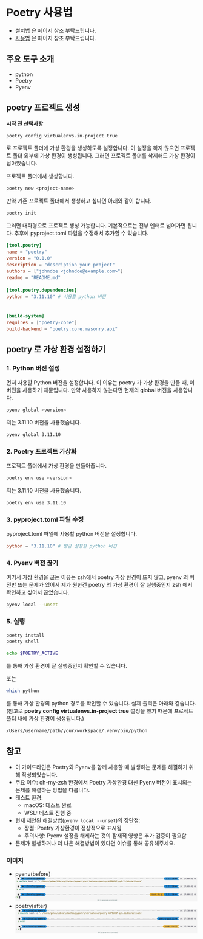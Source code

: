# Poetry 사용법

- [설치법](./설치법.md) 은 페이지 참조 부탁드립니다.
- [사용법](./사용법.md) 은 페이지 참조 부탁드립니다.

## 주요 도구 소개

- python
- Poetry 
- Pyenv

## poetry 프로젝트 생성

**시작 전 선택사항**

```bash
poetry config virtualenvs.in-project true
```
로 프로젝트 폴더에 가상 환경을 생성하도록 설정합니다.
이 설정을 하지 않으면 프로젝트 폴더 외부에 가상 환경이 생성됩니다.
그러면 프로젝트 폴더를 삭제해도 가상 환경이 남아있습니다.

프로젝트 폴더에서 생성합니다.
```bash
poetry new <project-name>
```

만약 기존 프로젝트 폴더에서 생성하고 싶다면 아래와 같이 합니다.

```bash
poetry init
```


그러면 대화형으로 프로젝트 생성 가능합니다.
기본적으로는 전부 엔터로 넘어가면 됩니다.
추후에 pyproject.toml 파일을 수정해서 추가할 수 있습니다.

```toml
[tool.poetry]
name = "poetry"
version = "0.1.0"
description = "description your project"
authors = ["johndoe <johndoe@example.com>"]
readme = "README.md"

[tool.poetry.dependencies]
python = "3.11.10" # 사용할 python 버전


[build-system]
requires = ["poetry-core"]
build-backend = "poetry.core.masonry.api"
```

## poetry 로 가상 환경 설정하기

### 1. Python 버전 설정

먼저 사용할 Python 버전을 설정합니다. 이 이유는 poetry 가 가상 환경을 만들 때, 이 버전을 사용하기 때문입니다.
만약 사용하지 않는다면 현재의 global 버전을 사용합니다.

```bash
pyenv global <version>
```

저는 3.11.10 버전을 사용했습니다.

```bash
pyenv global 3.11.10
```

### 2. Poetry 프로젝트 가상화

프로젝트 폴더에서 가상 환경을 만들어줍니다. 

```bash
poetry env use <version>
```

저는 3.11.10 버전을 사용했습니다.

```bash
poetry env use 3.11.10
```

### 3. pyproject.toml 파일 수정

pyproject.toml 파일에 사용할 python 버전을 설정합니다.

```toml
python = "3.11.10" # 방금 설정한 python 버전
```

### 4. Pyenv 버전 끊기

여기서 가상 환경을 끊는 이유는 zsh에서 poetry 가상 환경이 뜨지 않고, pyenv 의 버전만 뜨는 문제가 있어서
제가 원한건 poetry 의 가상 환경이 잘 실행중인지 zsh 에서 확인하고 싶어서 끊었습니다.

```bash
pyenv local --unset
```

### 5. 실행

```bash
poetry install
poetry shell
```


```bash
echo $POETRY_ACTIVE
```
를 통해 가상 환경이 잘 실행중인지 확인할 수 있습니다.

또는 

```bash
which python
```
를 통해 가상 환경의 python 경로를 확인할 수 있습니다.
실제 출력은 아래와 같습니다. (참고로 **poetry config virtualenvs.in-project true** 설정을 했기 때문에 프로젝트 폴더 내에 가상 환경이 생성됩니다.)

```bash
/Users/username/path/your/workspace/.venv/bin/python
```

## 참고

- 이 가이드라인은 Poetry와 Pyenv를 함께 사용할 때 발생하는 문제를 해결하기 위해 작성되었습니다.
- 주요 이슈: oh-my-zsh 환경에서 Poetry 가상환경 대신 Pyenv 버전이 표시되는 문제를 해결하는 방법을 다룹니다.
- 테스트 환경:
  - macOS: 테스트 완료
  - WSL: 테스트 진행 중
- 현재 제안된 해결방법(`pyenv local --unset`)의 장단점:
  - 장점: Poetry 가상환경이 정상적으로 표시됨
  - 주의사항: Pyenv 설정을 해제하는 것의 잠재적 영향은 추가 검증이 필요함
- 문제가 발생하거나 더 나은 해결방법이 있다면 이슈를 통해 공유해주세요.

### 이미지
- pyenv(before)
![pyenv](./image/pyenv.png)
- poetry(after)
![poetry](./image/poetry.png)

